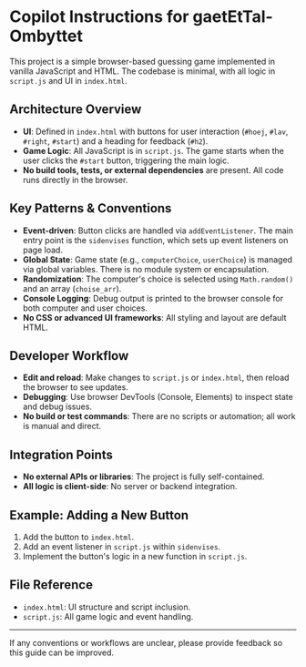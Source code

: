 # Copilot Instructions for gaetEtTal-Ombyttet

This project is a simple browser-based guessing game implemented in vanilla JavaScript and HTML. The codebase is minimal, with all logic in `script.js` and UI in `index.html`.

## Architecture Overview

- **UI**: Defined in `index.html` with buttons for user interaction (`#hoej`, `#lav`, `#right`, `#start`) and a heading for feedback (`#h2`).
- **Game Logic**: All JavaScript is in `script.js`. The game starts when the user clicks the `#start` button, triggering the main logic.
- **No build tools, tests, or external dependencies** are present. All code runs directly in the browser.

## Key Patterns & Conventions

- **Event-driven**: Button clicks are handled via `addEventListener`. The main entry point is the `sidenvises` function, which sets up event listeners on page load.
- **Global State**: Game state (e.g., `computerChoice`, `userChoice`) is managed via global variables. There is no module system or encapsulation.
- **Randomization**: The computer's choice is selected using `Math.random()` and an array (`choise_arr`).
- **Console Logging**: Debug output is printed to the browser console for both computer and user choices.
- **No CSS or advanced UI frameworks**: All styling and layout are default HTML.

## Developer Workflow

- **Edit and reload**: Make changes to `script.js` or `index.html`, then reload the browser to see updates.
- **Debugging**: Use browser DevTools (Console, Elements) to inspect state and debug issues.
- **No build or test commands**: There are no scripts or automation; all work is manual and direct.

## Integration Points

- **No external APIs or libraries**: The project is fully self-contained.
- **All logic is client-side**: No server or backend integration.

## Example: Adding a New Button

1. Add the button to `index.html`.
2. Add an event listener in `script.js` within `sidenvises`.
3. Implement the button's logic in a new function in `script.js`.

## File Reference

- `index.html`: UI structure and script inclusion.
- `script.js`: All game logic and event handling.

---

If any conventions or workflows are unclear, please provide feedback so this guide can be improved.
